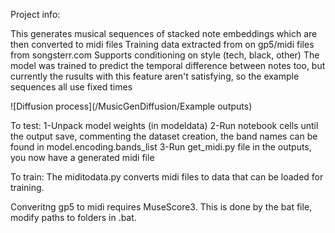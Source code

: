 Project info:

This generates musical sequences of stacked note embeddings which are then converted to midi files
Training data extracted from on gp5/midi files from songsterr.com
Supports conditioning on style (tech, black, other)
The model was trained to predict the temporal difference between notes too, but currently the rusults with this feature aren't satisfying, so the example sequences all use fixed times

![Diffusion process](/MusicGenDiffusion/Example outputs)

To test:
1-Unpack model weights (in modeldata)
2-Run notebook cells until the output save, commenting the dataset creation, the band names can be found in model.encoding.bands_list
3-Run get_midi.py file in the outputs, you now have a generated midi file

To train:
The miditodata.py converts midi files to data that can be loaded for training. 

Converitng gp5 to midi requires MuseScore3. This is done by the bat file, modify paths to folders in .bat.
